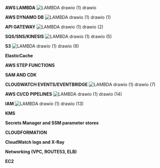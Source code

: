 **AWS LAMBDA**
![LAMBDA drawio (1) drawio](https://github.com/souravs17031999/CDA-AWS-DVA-C02/assets/33771969/ce4009c6-b830-4974-a727-48348f3ea035)  

**AWS DYNAMO DB**
![LAMBDA drawio (1) drawio (1)](https://github.com/souravs17031999/CDA-AWS-DVA-C02/assets/33771969/069b8e21-cd79-45fa-ad20-a21c6588f516)

**API GATEWAY**
![LAMBDA drawio (1) drawio (2)](https://github.com/souravs17031999/CDA-AWS-DVA-C02/assets/33771969/f2a95015-4beb-4f64-b358-40a057d606f6)

**SQS/SNS/KINESIS**
![LAMBDA drawio (1) drawio (5)](https://github.com/souravs17031999/CDA-AWS-DVA-C02/assets/33771969/07b7fe5f-206b-4ef8-96ac-b39f369ea451)

**S3**
![LAMBDA drawio (1) drawio (9)](https://github.com/souravs17031999/CDA-AWS-DVA-C02/assets/33771969/c78495b5-eb7b-4677-a98d-c308ea86dccb)

**ElasticCache**

**AWS STEP FUNCTIONS**

**SAM AND CDK**

**CLOUDWATCH EVENTS/EVENTBRIDGE**
![LAMBDA drawio (1) drawio (7)](https://github.com/souravs17031999/CDA-AWS-DVA-C02/assets/33771969/a0ae30cc-1def-4470-a54a-29c86ea36490)

**AWS CI/CD PIPELINES**
![LAMBDA drawio (1) drawio (14)](https://github.com/souravs17031999/CDA-AWS-DVA-C02/assets/33771969/76fcd54b-13bf-474c-aba2-65b7b29018a1)

**IAM**
![LAMBDA drawio (1) drawio (13)](https://github.com/souravs17031999/CDA-AWS-DVA-C02/assets/33771969/8877f82b-689c-46f4-b771-3e7e9d55b1b4)

**KMS**

**Secrets Manager and SSM parameter stores**

**CLOUDFORMATION**

**CloudWatch logs and X-Ray**

**Networking (VPC, ROUTE53, ELB)**

**EC2**
